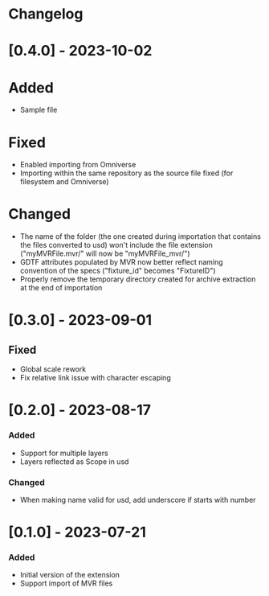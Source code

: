 # Changelog

# [0.4.0] - 2023-10-02

# Added
- Sample file

# Fixed
- Enabled importing from Omniverse
- Importing within the same repository as the source file fixed (for filesystem and Omniverse)

# Changed
- The name of the folder (the one created during importation that contains the files converted to usd) won't include the file extension ("myMVRFile.mvr/" will now be "myMVRFile_mvr/")
- GDTF attributes populated by MVR now better reflect naming convention of the specs ("fixture_id" becomes "FixtureID")
- Properly remove the temporary directory created for archive extraction at the end of importation

# [0.3.0] - 2023-09-01

## Fixed
- Global scale rework
- Fix relative link issue with character escaping

# [0.2.0] - 2023-08-17

### Added
- Support for multiple layers
- Layers reflected as Scope in usd

### Changed
- When making name valid for usd, add underscore if starts with number

# [0.1.0] - 2023-07-21

### Added
- Initial version of the extension
- Support import of MVR files
